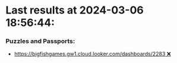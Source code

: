 # Last results at 2024-03-06 18:56:44:

### Puzzles and Passports: 
- [https://bigfishgames.gw1.cloud.looker.com/dashboards/2283 ❌](https://bigfishgames.gw1.cloud.looker.com/dashboards/2283)

